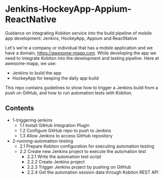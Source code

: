 # Jenkins-HockeyApp-Appium-ReactNative
Guidance on integrating Kobiton service into the build pipeline of mobile app development: Jenkins, HockeyApp, Appium and ReactNative

Let's we're a company or individual that has a mobile application and we have a domain, https://awesome-mapp.com. While developing the app we need to integrate Kobiton into the development and testing pipeline. Here at awesome-mapp, we use: 

- Jenkins to build the app
- HockeyApp for keeping the daily app build

This repo contains guidelines to show how to trigger a Jenkins build from a push on GitHub, and how to run automation tests with Kobiton. 

## Contents
- 1-triggering-jenkins
    - 1.1 Install GitHub Integration Plugin
    - 1.2 Configure GitHub repo to push to Jenkins
    - 1.3 Allow Jenkins to access GitHub repository
- 2-running-automation-testing
    - 2.1 Prepare Kobiton configuration for executing automation testing
    - 2.2 Create new Jenkins project to execute the automation test
        - 2.2.1 Write the automation test script
        - 2.2.2 Create Jenkins project
        - 2.2.3 Trigger Jenkins project by pushing on GitHub
        - 2.2.4 Get the automation session data through Kobiton REST API

